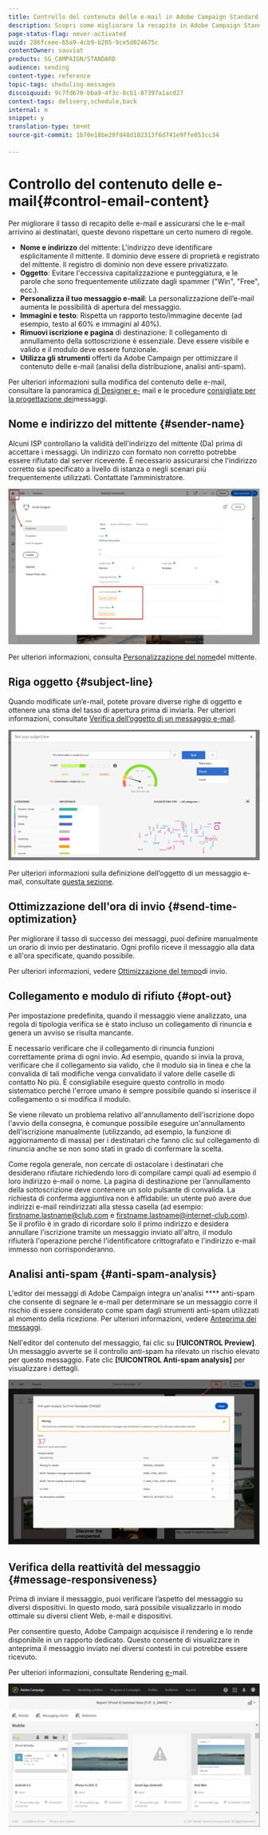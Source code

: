 ```yaml
---
title: Controllo del contenuto delle e-mail in Adobe Campaign Standard
description: Scopri come migliorare la recapito in Adobe Campaign Standard quando modifichi il contenuto delle e-mail.
page-status-flag: never-activated
uuid: 286fceee-65a9-4cb9-b205-9ce5d024675c
contentOwner: sauviat
products: SG_CAMPAIGN/STANDARD
audience: sending
content-type: reference
topic-tags: sheduling-messages
discoiquuid: 9c7fd670-bba9-4f3c-8cb1-87397a1acd27
context-tags: delivery,schedule,back
internal: n
snippet: y
translation-type: tm+mt
source-git-commit: 1b70e18be29fd48d102313f6d741e9ffe053cc34

---
```



# Controllo del contenuto delle e-mail{#control-email-content}

Per migliorare il tasso di recapito delle e-mail e assicurarsi che le e-mail arrivino ai destinatari, queste devono rispettare un certo numero di regole.

* **Nome e indirizzo** del mittente: L'indirizzo deve identificare esplicitamente il mittente. Il dominio deve essere di proprietà e registrato del mittente. Il registro di dominio non deve essere privatizzato.
* **Oggetto**: Evitare l'eccessiva capitalizzazione e punteggiatura, e le parole che sono frequentemente utilizzate dagli spammer ("Win", "Free", ecc.).
* **Personalizza il tuo messaggio e-mail**: La personalizzazione dell’e-mail aumenta le possibilità di apertura del messaggio.
* **Immagini e testo**: Rispetta un rapporto testo/immagine decente (ad esempio, testo al 60% e immagini al 40%).
* **Rimuovi iscrizione e pagina** di destinazione: Il collegamento di annullamento della sottoscrizione è essenziale. Deve essere visibile e valido e il modulo deve essere funzionale.
* **Utilizza gli strumenti** offerti da Adobe Campaign per ottimizzare il contenuto delle e-mail (analisi della distribuzione, analisi anti-spam).

Per ulteriori informazioni sulla modifica del contenuto delle e-mail, consultare la panoramica [di Designer e-](../../designing/using/designing-content-in-adobe-campaign.md) mail e le procedure [consigliate per la progettazione dei](../../designing/using/designing-content-in-adobe-campaign.md#content-design-best-practices)messaggi.

## Nome e indirizzo del mittente {#sender-name}

Alcuni ISP controllano la validità dell'indirizzo del mittente (Da) prima di accettare i messaggi. Un indirizzo con formato non corretto potrebbe essere rifiutato dal server ricevente. È necessario assicurarsi che l'indirizzo corretto sia specificato a livello di istanza o negli scenari più frequentemente utilizzati. Contattate l’amministratore.

![](assets/delivery_content_edition16.png)

Per ulteriori informazioni, consulta [Personalizzazione del nome](../../designing/using/personalization.md#personalizing-the-sender)del mittente.

## Riga oggetto {#subject-line}

Quando modificate un’e-mail, potete provare diverse righe di oggetto e ottenere una stima del tasso di apertura prima di inviarla. Per ulteriori informazioni, consultate [Verifica dell’oggetto di un messaggio e-mail](../../sending/using/testing-subject-line-email.md).

![](assets/predictive_subject_line_example.png)

Per ulteriori informazioni sulla definizione dell’oggetto di un messaggio e-mail, consultate [questa sezione](../../designing/using/subject-line.md).

## Ottimizzazione dell'ora di invio {#send-time-optimization}

Per migliorare il tasso di successo dei messaggi, puoi definire manualmente un orario di invio per destinatario. Ogni profilo riceve il messaggio alla data e all'ora specificate, quando possibile.

Per ulteriori informazioni, vedere [Ottimizzazione del tempo](../../sending/using/optimizing-the-sending-time.md)di invio.

## Collegamento e modulo di rifiuto {#opt-out}

Per impostazione predefinita, quando il messaggio viene analizzato, una regola di tipologia verifica se è stato incluso un collegamento di rinuncia e genera un avviso se risulta mancante.

È necessario verificare che il collegamento di rinuncia funzioni correttamente prima di ogni invio. Ad esempio, quando si invia la prova, verificare che il collegamento sia valido, che il modulo sia in linea e che la convalida di tali modifiche venga convalidato il valore delle caselle di contatto No più. È consigliabile eseguire questo controllo in modo sistematico perché l'errore umano è sempre possibile quando si inserisce il collegamento o si modifica il modulo.

Se viene rilevato un problema relativo all'annullamento dell'iscrizione dopo l'avvio della consegna, è comunque possibile eseguire un'annullamento dell'iscrizione manualmente (utilizzando, ad esempio, la funzione di aggiornamento di massa) per i destinatari che fanno clic sul collegamento di rinuncia anche se non sono stati in grado di confermare la scelta.

Come regola generale, non cercate di ostacolare i destinatari che desiderano rifiutare richiedendo loro di compilare campi quali ad esempio il loro indirizzo e-mail o nome. La pagina di destinazione per l’annullamento della sottoscrizione deve contenere un solo pulsante di convalida. La richiesta di conferma aggiuntiva non è affidabile: un utente può avere due indirizzi e-mail reindirizzati alla stessa casella (ad esempio: firstname.lastname@club.com e firstname.lastname@internet-club.com). Se il profilo è in grado di ricordare solo il primo indirizzo e desidera annullare l'iscrizione tramite un messaggio inviato all'altro, il modulo rifiuterà l'operazione perché l'identificatore crittografato e l'indirizzo e-mail immesso non corrisponderanno.

## Analisi anti-spam {#anti-spam-analysis}

L'editor dei messaggi di Adobe Campaign integra un'analisi **** anti-spam che consente di segnare le e-mail per determinare se un messaggio corre il rischio di essere considerato come spam dagli strumenti anti-spam utilizzati al momento della ricezione. Per ulteriori informazioni, vedere [Anteprima dei messaggi](../../sending/using/previewing-messages.md).

Nell'editor del contenuto del messaggio, fai clic su **[!UICONTROL Preview]**. Un messaggio avverte se il controllo anti-spam ha rilevato un rischio elevato per questo messaggio. Fate clic **[!UICONTROL Anti-spam analysis]** per visualizzare i dettagli.

![](assets/sending_anti-spam_analysis.png)

## Verifica della reattività del messaggio {#message-responsiveness}

Prima di inviare il messaggio, puoi verificare l’aspetto del messaggio su diversi dispositivi. In questo modo, sarà possibile visualizzarlo in modo ottimale su diversi client Web, e-mail e dispositivi.

Per consentire questo, Adobe Campaign acquisisce il rendering e lo rende disponibile in un rapporto dedicato. Questo consente di visualizzare in anteprima il messaggio inviato nei diversi contesti in cui potrebbe essere ricevuto.

Per ulteriori informazioni, consultate Rendering [e-](../../sending/using/email-rendering.md)mail.

![](assets/inbox_rendering_report_3.png)
